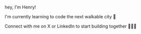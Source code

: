 hey, I'm Henry!

I'm currently learning to code the next walkable city 🏢

Connect with me on X or LinkedIn to start building together 👨🏻‍💻
